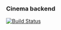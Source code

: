 ### Cinema backend

[![Build Status](https://travis-ci.org/fadeciness/cinema-backend.svg?branch=master)](https://travis-ci.org/fadeciness/cinema-backend)